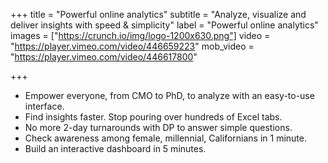 +++
title = "Powerful online analytics"
subtitle = "Analyze, visualize and deliver insights with speed & simplicity"
label = "Powerful online analytics"
images = ["https://crunch.io/img/logo-1200x630.png"]
video = "https://player.vimeo.com/video/446659223"
mob_video = "https://player.vimeo.com/video/446617800"

+++

* Empower everyone, from CMO to PhD, to analyze with an easy-to-use interface.
* Find insights faster. Stop pouring over hundreds of Excel tabs.
* No more 2-day turnarounds with DP to answer simple questions.
* Check awareness among female, millennial, Californians in 1 minute.
* Build an interactive dashboard in 5 minutes.
